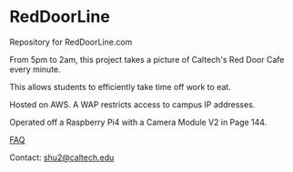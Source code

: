 # RedDoorLine
Repository for RedDoorLine.com

From 5pm to 2am, this project takes a picture of Caltech's Red Door Cafe every minute.

This allows students to efficiently take time off work to eat.

Hosted on AWS. A WAP restricts access to campus IP addresses.

Operated off a Raspberry Pi4 with a Camera Module V2 in Page 144.

[FAQ](https://github.com/d-nee/RedDoorLine/blob/master/FAQ.md)

Contact: [shu2@caltech.edu](mailto:shu2@caltech.edu)
